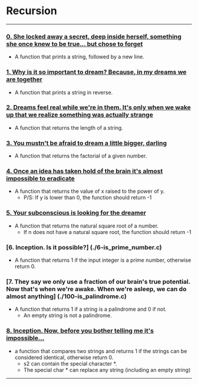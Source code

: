 # Recursion
---

### [0. She locked away a secret, deep inside herself, something she once knew to be true... but chose to forget](./0-puts_recursion.c)
* A function that prints a string, followed by a new line.


### [1. Why is it so important to dream? Because, in my dreams we are together](./1-print_rev_recursion.c)
* A function that prints a string in reverse.


### [2. Dreams feel real while we're in them. It's only when we wake up that we realize something was actually strange](./2-strlen_recursion.c)
* A function that returns the length of a string.


### [3. You mustn't be afraid to dream a little bigger, darling](./3-factorial.c)
* A function that returns the factorial of a given number.


### [4. Once an idea has taken hold of the brain it's almost impossible to eradicate](./4-pow_recursion.c)
* A function that returns the value of x raised to the power of y.
	- P/S: If y is lower than 0, the function should return -1


### [5. Your subconscious is looking for the dreamer](./5-sqrt_recursion)
* A function that returns the natural square root of a number.
	- If n does not have a natural square root, the function should return -1

### [6. Inception. Is it possible?] (./6-is_prime_number.c)
* A function that returns 1 if the input integer is a prime number, otherwise return 0.


### [7. They say we only use a fraction of our brain's true potential. Now that's when we're awake. When we're asleep, we can do almost anything] (./100-is_palindrome.c)
* A function that returns 1 if a string is a palindrome and 0 if not.
	- An empty string is not a palindrome.


### [8. Inception. Now, before you bother telling me it's impossible...](./101-wildcmp.c)
*  a function that compares two strings and returns 1 if the strings can be considered identical, otherwise return 0.
	- s2 can contain the special character *.
	- The special char * can replace any string (including an empty string)

---
